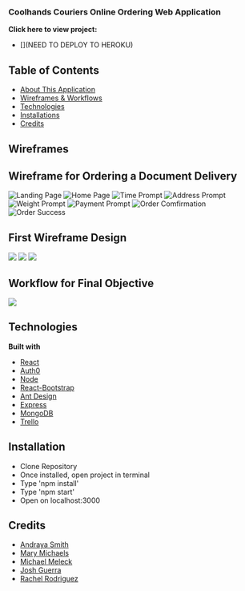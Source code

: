 ### Coolhands Couriers Online Ordering Web Application

<b>Click here to view project:</b>
- [](NEED TO DEPLOY TO HEROKU)

## Table of Contents
+ [About This Application](#about-this-Application)
+ [Wireframes & Workflows](#wireframes)
+ [Technologies](#Technologies)
+ [Installations](#Installations)
+ [Credits](#Credits)

<!-- ## About This Application -->
<!-- ## Motivation -->


## Wireframes
## Wireframe for Ordering a Document Delivery
![Landing Page](Images/Wireframe/HomePage.png?raw=true)
![Home Page](Images/Wireframe/HomePage1.png?raw=true)
![Time Prompt](Images/Wireframe/DeliveryStep2.png?raw=true)
![Address Prompt](Images/Wireframe/DeliveryStep3.png?raw=true)
![Weight Prompt](Images/Wireframe/DeliveryStep4.png?raw=true)
![Payment Prompt](Images/Wireframe/DeliveryStep5.png?raw=true)
![Order Comfirmation](Images/Wireframe/Confirm1.png?raw=true)
![Order Success](Images/Wireframe/success-modal.png?raw=true)




## First Wireframe Design
![](Images/Wireframe/ASwireframe1.png?raw=true)
![](Images/Wireframe/ASwireframe2.png?raw=true)
![](Images/Wireframe/ASwireframe3.png?raw=true)




## Workflow for Final Objective
![](Images/Flow/Coolhands-flow1.png?raw=true)




## Technologies
<strong>Built with</strong>
- [React](https://reactjs.org/)
- [Auth0](https://auth0.com/)
- [Node](https://nodejs.org/en/)
- [React-Bootstrap](https://react-bootstrap.github.io/)
- [Ant Design](https://ant.design/)
- [Express](https://expressjs.com/)
- [MongoDB](https://www.mongodb.com/)
- [Trello](https://trello.com/b/CUzMipie/coolhands)


<!-- - [Socket.io](https://www.mysql.com/) -->
<!-- ## Features
What makes your project stand out? -->


## Installation
- Clone Repository
- Once installed, open project in terminal
- Type 'npm install'
- Type 'npm start'
- Open on localhost:3000


## Credits
- [Andraya Smith](https://github.com/andrayayay)
- [Mary Michaels](https://github.com/marybmichaels)
- [Michael Meleck](https://github.com/MikeM85)
- [Josh Guerra](https://github.com/joshua-guerra21)
- [Rachel Rodriguez](https://github.com/Rachelrodz33)

<!-- - [Alfredo Rojas](https://github.com/bcihaveto)
- [Charlie Hilton](https://github.com/charlieh1988) -->
<!-- - [Kaitlyn McCormick](https://github.com/Redtgrlily) -->

